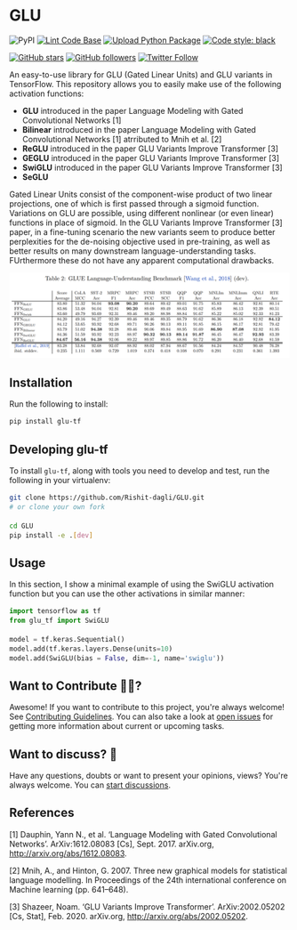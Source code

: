 # GLU

![PyPI](https://img.shields.io/pypi/v/glu-tf)
[![Lint Code Base](https://github.com/Rishit-dagli/GLU/actions/workflows/linter.yml/badge.svg)](https://github.com/Rishit-dagli/GLU/actions/workflows/linter.yml)
[![Upload Python Package](https://github.com/Rishit-dagli/GLU/actions/workflows/python-publish.yml/badge.svg?branch=v0.1.0)](https://github.com/Rishit-dagli/GLU/actions/workflows/python-publish.yml)
[![Code style: black](https://img.shields.io/badge/code%20style-black-000000.svg)](https://github.com/psf/black)

[![GitHub stars](https://img.shields.io/github/stars/Rishit-dagli/GLU?style=social)](https://github.com/Rishit-dagli/GLU/stargazers)
[![GitHub followers](https://img.shields.io/github/followers/Rishit-dagli?label=Follow&style=social)](https://github.com/Rishit-dagli)
[![Twitter Follow](https://img.shields.io/twitter/follow/rishit_dagli?style=social)](https://twitter.com/intent/follow?screen_name=rishit_dagli)

An easy-to-use library for GLU (Gated Linear Units) and GLU variants in TensorFlow. This repository allows you to easily make use of the following activation functions:

- **GLU** introduced in the paper Language Modeling with Gated Convolutional Networks [1]
- **Bilinear** introduced in the paper Language Modeling with Gated Convolutional Networks [1] atrributed to Mnih et al. [2]
- **ReGLU** introduced in the paper GLU Variants Improve Transformer [3]
- **GEGLU** introduced in the paper GLU Variants Improve Transformer [3]
- **SwiGLU** introduced in the paper GLU Variants Improve Transformer [3]
- **SeGLU**

Gated Linear Units consist of the component-wise product of two linear projections, one of which is first passed through a sigmoid function. Variations on GLU are possible, using different nonlinear (or even linear) functions in place of sigmoid. In the GLU Variants Improve Transformer [3] paper,  in a fine-tuning scenario the new variants seem to produce better perplexities for the de-noising objective used in pre-training, as well as better results on many downstream language-understanding tasks. FUrthermore these do not have any apparent computational drawbacks.

![](media/glue_benchmark.PNG)

## Installation

Run the following to install:

```sh
pip install glu-tf
```

## Developing glu-tf

To install `glu-tf`, along with tools you need to develop and test, run the following in your virtualenv:

```sh
git clone https://github.com/Rishit-dagli/GLU.git
# or clone your own fork

cd GLU
pip install -e .[dev]
```

## Usage

In this section, I show a minimal example of using the SwiGLU activation function but you can use the other activations in  similar manner:

```python
import tensorflow as tf
from glu_tf import SwiGLU

model = tf.keras.Sequential()
model.add(tf.keras.layers.Dense(units=10)
model.add(SwiGLU(bias = False, dim=-1, name='swiglu'))
```

## Want to Contribute 🙋‍♂️?

Awesome! If you want to contribute to this project, you're always welcome! See [Contributing Guidelines](CONTRIBUTING.md). You can also take a look at [open issues](https://github.com/Rishit-dagli/GLU/issues) for getting more information about current or upcoming tasks.

## Want to discuss? 💬

Have any questions, doubts or want to present your opinions, views? You're always welcome. You can [start discussions](https://github.com/Rishit-dagli/GLU/discussions).

## References

[1] Dauphin, Yann N., et al. ‘Language Modeling with Gated Convolutional Networks’. ArXiv:1612.08083 [Cs], Sept. 2017. arXiv.org, http://arxiv.org/abs/1612.08083.

[2] Mnih, A., and Hinton, G. 2007. Three new graphical models for statistical language modelling. In Proceedings of the 24th international conference on Machine learning (pp. 641–648).

[3] Shazeer, Noam. ‘GLU Variants Improve Transformer’. ArXiv:2002.05202 [Cs, Stat], Feb. 2020. arXiv.org, http://arxiv.org/abs/2002.05202.

